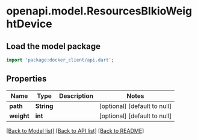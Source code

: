 # openapi.model.ResourcesBlkioWeightDevice

## Load the model package
```dart
import 'package:docker_client/api.dart';
```

## Properties
Name | Type | Description | Notes
------------ | ------------- | ------------- | -------------
**path** | **String** |  | [optional] [default to null]
**weight** | **int** |  | [optional] [default to null]

[[Back to Model list]](../README.md#documentation-for-models) [[Back to API list]](../README.md#documentation-for-api-endpoints) [[Back to README]](../README.md)


